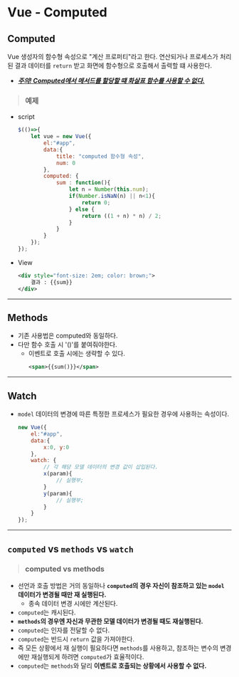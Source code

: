 # Vue - Computed
## Computed
Vue 생성자의 함수형 속성으로 "계산 프로퍼티"라고 한다. 연산되거나 프로세스가 처리된 결과 데이터를 ```return``` 받고 화면에 함수형으로 호출해서 출력할 떄 사용한다.

- [***주의! Computed에서 메서드를 할당할 떄 화살표 함수를 사용할 수 없다.***](https://joooing.tistory.com/entry/%EC%9C%A0%EC%9A%A9%ED%95%98%EC%A7%80%EB%A7%8C-%EC%9C%84%ED%97%98%ED%95%9C-%ED%99%94%EC%82%B4%ED%91%9C%ED%95%A8%EC%88%98)
> ### 예제
- script
    ```javascript
    $(()=>{
        let vue = new Vue({
            el:"#app",
            data:{
                title: "computed 함수형 속성",
                num: 0
            },
            computed: {
                sum : function(){
                    let n = Number(this.num);
                    if(Number.isNaN(n) || n<1){
                        return 0;
                    } else {
                        return ((1 + n) * n) / 2;
                    }
                }
            }
        });
    });
    ```
- View
    ```xml
    <div style="font-size: 2em; color: brown;">
        결과 : {{sum}}
    </div>
    ```

***
## Methods
- 기존 사용법은 computed와 동일하다.
- 다만 함수 호출 시 '()'를 붙여줘야한다.
  - 이벤트로 호출 시에는 생략할 수 있다.
    ```xml
    <span>{{sum()}}</span>
    ```


***
## Watch
- ```model``` 데이터의 변경에 따른 특정한 프로세스가 필요한 경우에 사용하는 속성이다.
    ```javascript
    new Vue({
        el:"#app",
        data:{
            x:0, y:0
        },
        watch: {
            // 각 해당 모델 데이터의 변경 값이 삽입된다.
            x(param){
                // 실행부;
            }
            y(param){
                // 실행부;
            }
        }
    });
    ```

***
## ```computed``` vs ```methods``` vs ```watch```
> ### computed vs methods
- 선언과 호출 방법은 거의 동일하나 **```computed```의 경우 자신이 참조하고 있는 ```model``` 데이터가 변경될 때만 재 실행된다.**
  - 종속 데이터 변경 시에만 계산된다.
- ```computed```는 캐시된다.
- **```methods```의 경우엔 자신과 무관한 모델 데이터가 변경될 때도 재실행된다.**
- ```computed```는 인자를 전달할 수 없다.
- ```computed```는 반드시 ```return``` 값을 가져야한다.
- 즉 모든 상황에서 재 실행이 필요하다면 ```methods```를 사용하고, 참조하는 변수의 변경에만 재실행되게 하려면 ```computed```가 효율적이다.
- ```computed```는 ```methods```와 달리 **이벤트로 호출되는 상황에서 사용할 수 없다.**

